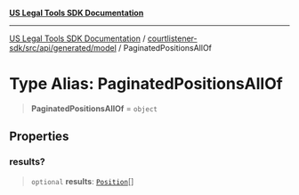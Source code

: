 [**US Legal Tools SDK Documentation**](../../../../../../README.md)

***

[US Legal Tools SDK Documentation](../../../../../../README.md) / [courtlistener-sdk/src/api/generated/model](../README.md) / PaginatedPositionsAllOf

# Type Alias: PaginatedPositionsAllOf

> **PaginatedPositionsAllOf** = `object`

## Properties

### results?

> `optional` **results**: [`Position`](../interfaces/Position.md)[]
